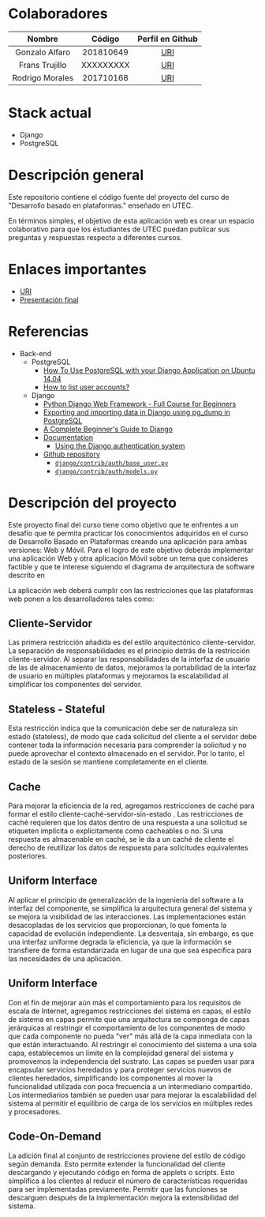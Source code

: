 # Colaboradores

| Nombre          | Código    | Perfil en Github                      |
| :-------------: | :-------: | :-----------------------------------: |
| Gonzalo Alfaro  | 201810649 | [URI](https://github.com/Baconhead78) |
| Frans Trujillo  | XXXXXXXXX | [URI](https://github.com/sh4psh1)     |
| Rodrigo Morales | 201710168 | [URI](https://github.com/rma2000)     |

# Stack actual

* Django
* PostgreSQL

# Descripción general

Este repositorio contiene el código fuente del proyecto del curso de "Desarrollo basado en plataformas." enseñado en UTEC.

En términos simples, el objetivo de esta aplicación web es crear un espacio colaborativo para que los estudiantes de UTEC puedan publicar sus preguntas y respuestas respecto a diferentes cursos.

# Enlaces importantes

* [URI](http://ec2-3-18-214-26.us-east-2.compute.amazonaws.com:8080)
* [Presentación final](https://docs.google.com/presentation/d/1cU7tlGvwfGrr8-NYtSzbNEOlBrzEZFQIhA01kwYw7qk/edit?usp=sharing)

# Referencias

* Back-end
	* PostgreSQL
		* [How To Use PostgreSQL with your Django Application on Ubuntu 14.04](https://www.digitalocean.com/community/tutorials/how-to-use-postgresql-with-your-django-application-on-ubuntu-14-04)
		* [How to list user accounts?](https://www.postgresql.org/message-id/1121195544.8208.242.camel@state.g2switchworks.com)
	* Django
		* [Python Django Web Framework - Full Course for Beginners](https://www.youtube.com/watch?v=F5mRW0jo-U4)
		* [Exporting and importing data in Django using pg_dump in PostgreSQL](https://django.cowhite.com/blog/exporting-and-importing-data-in-django-using-pg_dump-in-postgresql-mysqldump-in-mysql-dumpdata-and-loaddata-commands-in-django/)
		* [A Complete Beginner's Guide to Django](https://simpleisbetterthancomplex.com/series/beginners-guide/1.11/)
		* [Documentation](https://docs.djangoproject.com)
			* [Using the Django authentication system](https://docs.djangoproject.com/en/2.2/topics/auth/default/#user-objects)
		* [Github repository](https://github.com/django/django)
			* [`django/contrib/auth/base_user.py`](https://github.com/django/django/blob/master/django/contrib/auth/base_user.py)
			* [`django/contrib/auth/models.py`](https://github.com/django/django/blob/master/django/contrib/auth/models.py)

# Descripción del proyecto

Este proyecto final del curso tiene como objetivo que te enfrentes a un desafío que te permita practicar los conocimientos adquiridos en el curso de Desarrollo Basado en Plataformas creando una aplicación para ambas versiones: Web y Móvil. Para el logro de este objetivo deberás implementar una aplicación Web y otra aplicación Móvil sobre un tema que consideres factible y que te interese siguiendo el diagrama de arquitectura de software descrito en

La aplicación web deberá cumplir con las restricciones que las plataformas web ponen a los desarrolladores tales como:

## Cliente-Servidor

Las primera restricción añadida es del estilo arquitectónico cliente-servidor. La separación de responsabilidades es el principio detrás de la restricción cliente-servidor. Al separar las responsabilidades de la interfaz de usuario de las  de almacenamiento de datos, mejoramos la portabilidad de la interfaz de usuario en múltiples plataformas y mejoramos la escalabilidad al simplificar los componentes del servidor.

## Stateless - Stateful

Esta restricción indica que la comunicación debe ser de naturaleza sin estado (stateless), de modo que cada solicitud del cliente a el servidor debe contener toda la información necesaria para comprender la solicitud y no puede aprovechar el contexto almacenado en el servidor. Por lo tanto, el estado de la sesión se mantiene completamente en el cliente.

## Cache

Para mejorar la eficiencia de la red, agregamos restricciones de caché para formar el estilo cliente-caché-servidor-sin-estado . Las restricciones de caché requieren que los datos dentro de una respuesta a una solicitud se etiqueten implícita o explícitamente como cacheables o no. Si una respuesta es almacenable en caché, se le da a un caché de cliente el derecho de reutilizar los datos de respuesta para solicitudes equivalentes posteriores.

## Uniform Interface

Al aplicar el principio de generalización de la ingeniería del software a la interfaz del componente, se simplifica la arquitectura general del sistema y se mejora la visibilidad de las interacciones. Las implementaciones están desacopladas de los servicios que proporcionan, lo que fomenta la capacidad de evolución independiente. La desventaja, sin embargo, es que una interfaz uniforme degrada la eficiencia, ya que la información se transfiere de forma estandarizada en lugar de una que sea específica para las necesidades de una aplicación.


## Uniform Interface

Con el fin de mejorar aún más el comportamiento para los requisitos de escala de Internet, agregamos restricciones del sistema en capas, el estilo de sistema en capas permite que una arquitectura se componga de capas jerárquicas al restringir el comportamiento de los componentes de modo que cada componente no pueda "ver" más allá de la capa inmediata con la que están interactuando. Al restringir el conocimiento del sistema a una sola capa, establecemos un límite en la complejidad general del sistema y promovemos la independencia del sustrato. Las capas se pueden usar para encapsular servicios heredados y para proteger servicios nuevos de clientes heredados, simplificando los componentes al mover la funcionalidad utilizada con poca frecuencia a un intermediario compartido. Los intermediarios también se pueden usar para mejorar la escalabilidad del sistema al permitir el equilibrio de carga de los servicios en múltiples redes y procesadores.

## Code-On-Demand

La adición final al conjunto de restricciones proviene del estilo de código según demanda. Esto permite extender la funcionalidad del cliente descargando y ejecutando código en forma de applets o scripts. Esto simplifica a los clientes al reducir el número de características requeridas para ser implementadas previamente. Permitir que las funciones se descarguen después de la implementación mejora la extensibilidad del sistema.
